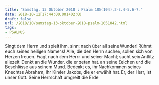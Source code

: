 ```yaml
---
title: 'Samstag, 13 Oktober 2018 : Psalm 105(104),2-3.4-5.6-7.'
date: 2018-10-12T17:44:00.001+02:00
draft: false
url: /2018/10/samstag-13-oktober-2018-psalm-1051042.html
tags: 
- PSALMUS
---
```


Singt dem Herrn und spielt ihm, sinnt nach über all seine Wunder! Rühmt euch seines heiligen Namens! Alle, die den Herrn suchen, sollen sich von Herzen freuen. Fragt nach dem Herrn und seiner Macht; sucht sein Antlitz allezeit! Denkt an die Wunder, die er getan hat, an seine Zeichen und die Beschlüsse aus seinem Mund. Bedenkt es, ihr Nachkommen seines Knechtes Abraham, ihr Kinder Jakobs, die er erwählt hat. Er, der Herr, ist unser Gott. Seine Herrschaft umgreift die Erde.